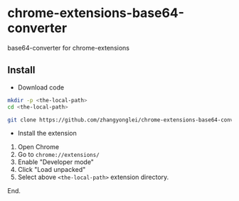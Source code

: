 # chrome-extensions-base64-converter
base64-converter for chrome-extensions

## Install

* Download code

```bash
mkdir -p <the-local-path>
cd <the-local-path>

git clone https://github.com/zhangyonglei/chrome-extensions-base64-converter.git
```

* Install the extension

1. Open Chrome
2. Go to `chrome://extensions/`
3. Enable "Developer mode"
4. Click "Load unpacked"
5. Select above `<the-local-path>` extension directory.

End.
